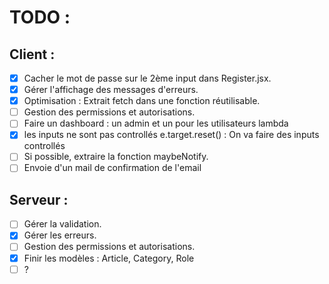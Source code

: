 # TODO :

## Client :
- [x] Cacher le mot de passe sur le 2ème input dans Register.jsx.  
- [x] Gérer l'affichage des messages d'erreurs.  
- [x] Optimisation : Extrait fetch dans une fonction réutilisable.  
- [ ] Gestion des permissions et autorisations.  
- [ ] Faire un dashboard : un admin et un pour les utilisateurs lambda
- [x] les inputs ne sont pas controllés e.target.reset() : On va faire des inputs controllés  
-  [ ] Si possible, extraire la fonction maybeNotify.
-  [ ] Envoie d'un mail de confirmation de l'email

## Serveur :
-[ ] Gérer la validation.  
-[x] Gérer les erreurs.  
-[ ] Gestion des permissions et autorisations.  
-[x] Finir les modèles : Article, Category, Role  
-[ ] ?

